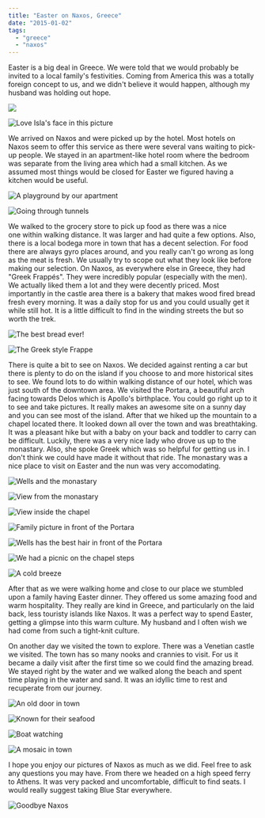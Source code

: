 ```yaml
---
title: "Easter on Naxos, Greece"
date: "2015-01-02"
tags:
  - "greece"
  - "naxos"
---
```


Easter is a big deal in Greece. We were told that we would probably be invited to a local family's festivities. Coming from America this was a totally foreign concept to us, and we didn't believe it would happen, although my husband was holding out hope.

![ ](images/10357645_10100620112731114_5994488491410993604_o.webp)

![Love Isla's face in this picture](images/10295536_10100620111922734_3899609671944062412_o.webp)

We arrived on Naxos and were picked up by the hotel. Most hotels on Naxos seem to offer this service as there were several vans waiting to pick-up people. We stayed in an apartment-like hotel room where the bedroom was separate from the living area which had a small kitchen. As we assumed most things would be closed for Easter we figured having a kitchen would be useful.

![A playground by our apartment](images/10321725_10100620111573434_22875198582007704_o.webp)

![Going through tunnels](images/10272527_10100620118389774_5631944541598811162_o.webp)

We walked to the grocery store to pick up food as there was a nice one within walking distance. It was larger and had quite a few options. Also, there is a local bodega more in town that has a decent selection. For food there are always gyro places around, and you really can't go wrong as long as the meat is fresh. We usually try to scope out what they look like before making our selection. On Naxos, as everywhere else in Greece, they had "Greek Frappés". They were incredibly popular (especially with the men). We actually liked them a lot and they were decently priced. Most importantly in the castle area there is a bakery that makes wood fired bread fresh every morning. It was a daily stop for us and you could usually get it while still hot. It is a little difficult to find in the winding streets the but so worth the trek.

![The best bread ever!](images/10317582_10100620118813924_7733142544155924154_o.webp)

![The Greek style Frappe](images/10359100_10100620110300984_9048542621364299622_o.webp)

There is quite a bit to see on Naxos. We decided against renting a car but there is plenty to do on the island if you choose to and more historical sites to see. We found lots to do within walking distance of our hotel, which was just south of the downtown area. We visited the Portara, a beautiful arch facing towards Delos which is Apollo's birthplace. You could go right up to it to see and take pictures. It really makes an awesome site on a sunny day and you can see most of the island. After that we hiked up the mountain to a chapel located there. It looked down all over the town and was breathtaking. It was a pleasant hike but with a baby on your back and toddler to carry can be difficult. Luckily, there was a very nice lady who drove us up to the monastary. Also, she spoke Greek which was so helpful for getting us in. I don't think we could have made it without that ride. The monastary was a nice place to visit on Easter and the nun was very accomodating.

![Wells and the monastary](images/10256438_10100620110340904_8485235965200766489_o.webp)

![View from the monastary](images/10355414_10100620119342864_7784672523097716435_o.webp)

![View inside the chapel](images/10431429_10100620112411754_2988300682243149380_o.webp)

![Family picture in front of the Portara ](images/10397158_10100620109986614_4926008802561688554_o.webp)

![Wells has the best hair in front of the Portara](images/10397237_10100620111014554_1914890417168710993_o.webp)

![We had a picnic on the chapel steps](images/10296468_10100620114757054_706616388430398406_o.webp)

![A cold breeze ](images/10382511_10100620114632304_6432021367836251735_o.webp)

[](images/10321725_10100620111573434_22875198582007704_o.webp)After that as we were walking home and close to our place we stumbled upon a family having Easter dinner. They offered us some amazing food and warm hospitality. They really are kind in Greece, and particularly on the laid back, less touristy islands like Naxos. It was a perfect way to spend Easter, getting a glimpse into this warm culture. My husband and I often wish we had come from such a tight-knit culture.[](images/10397237_10100620111014554_1914890417168710993_o.webp)

On another day we visited the town to explore. There was a Venetian castle we visited. The town has so many nooks and crannies to visit. For us it became a daily visit after the first time so we could find the amazing bread. We stayed right by the water and we walked along the beach and spent time playing in the water and sand. It was an idyllic time to rest and recuperate from our journey.

![An old door in town](images/1957935_10100620112386804_9149107284912259958_o.webp)

![Known for their seafood](images/10359131_10100620118519514_2642676217762443903_o.webp)

![Boat watching](images/10333500_10100620116024514_5812403896691062520_o.webp)

![A mosaic in town](images/10271426_10100620119332884_5687406397128964844_o.webp)

I hope you enjoy our pictures of Naxos as much as we did. Feel free to ask any questions you may have. From there we headed on a high speed ferry to Athens. It was very packed and uncomfortable, difficult to find seats. I would really suggest taking Blue Star everywhere.

![Goodbye Naxos](images/10386931_10100620116842874_2987842307444645415_o.webp)

